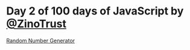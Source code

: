 # Day 2 of 100 days of JavaScript by [@ZinoTrust](https://twitter.com/ZinoTrust)
[Random Number Generator](https://2-random-number-generator.vercel.app/)
